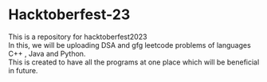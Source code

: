 # Hacktoberfest-23 <br>
This is a repository for hacktoberfest2023 <br>
In this, we will be uploading DSA and gfg leetcode problems of languages C++ , Java and Python. <br>
This is created to have all the programs at one place which will be beneficial in future.

